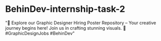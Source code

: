 # BehinDev-internship-task-2
"🎨 Explore our Graphic Designer Hiring Poster Repository – Your creative journey begins here! Join us in crafting stunning visuals. 🚀 #GraphicDesignJobs #BehinDev"
